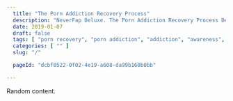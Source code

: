```yaml
---
  title: "The Porn Addiction Recovery Process"
  description: "NeverFap Deluxe. The Porn Addiction Recovery Process Designed To Help You Efficiently Overcome Your Porn Addiction."
  date: 2019-01-07
  draft: false
  tags: [ "porn recovery", "porn addiction", "addiction", "awareness", "nofap", "neverfap", "never fap", "NoFap Companion", "NoFap Companion", "neverfap deluxe", "nofap guide", "neverfap basics" ]
  categories: [ "" ]
  slug: "/"

  pageId: "dcbf0522-0f02-4e19-a608-da99b160b0bb"

---
```


Random content.